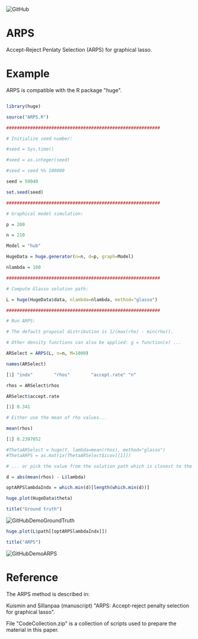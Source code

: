 ![GitHub](https://img.shields.io/github/license/markkukuismin/ARPS)

# ARPS
Accept-Reject Penlaty Selection (ARPS) for graphical lasso.

# Example

ARPS is compatible with the R package "huge".

```r

library(huge)

source("ARPS.R")

##########################################################

# Initialize seed number:

#seed = Sys.time()

#seed = as.integer(seed)

#seed = seed %% 100000

seed = 59040

set.seed(seed)

##########################################################

# Graphical model simulation:

p = 200

n = 210

Model = "hub"

HugeData = huge.generator(n=n, d=p, graph=Model)

nlambda = 100

##########################################################

# Compute Glasso solution path:

L = huge(HugeData$data, nlambda=nlambda, method="glasso")

##########################################################

# Run ARPS:

# The default proposal distribution is 1/(max(rho) - min(rho)). 

# Other density functions can also be applied: g = function(x) ...

ARSelect = ARPS(L, n=n, M=1000)

names(ARSelect)

[1] "indx"        "rhos"        "accept.rate" "n"  

rhos = ARSelect$rhos

ARSelect$accept.rate

[1] 0.341

# Either use the mean of rho values...

mean(rhos)

[1] 0.2397052

#ThetaARSelect = huge(Y, lambda=mean(rhos), method="glasso")
#ThetaARPS = as.matrix(ThetaARSelect$icov[[1]])

# ... or pick the value from the solution path which is closest to the mean value:

d = abs(mean(rhos) - L$lambda)

optARPSlambdaIndx = which.min(d)[length(which.min(d))]

huge.plot(HugeData$theta)

title("Ground truth")
```
![GitHubDemoGroundTruth](https://user-images.githubusercontent.com/40263834/68211077-87a46a80-ffdf-11e9-915b-fef820af900e.png)

```r
huge.plot(L$path[[optARPSlambdaIndx]])

title("ARPS")
```
![GitHubDemoARPS](https://user-images.githubusercontent.com/40263834/72513292-9c11a880-3855-11ea-9608-269a259fcd41.jpeg)

# Reference

The ARPS method is described in:

Kuismin and Sillanpaa (manuscript) "ARPS: Accept-reject penalty selection for graphical lasso".

File "CodeCollection.zip" is a collection of scripts used to prepare the material in this paper.

